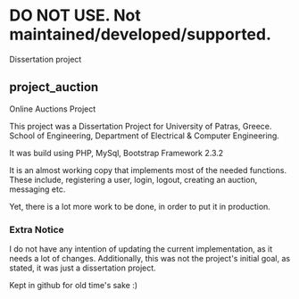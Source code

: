# DO NOT USE. Not maintained/developed/supported.
Dissertation project

## project_auction
Online Auctions Project

This project was a Dissertation Project for University of Patras, Greece.
School of Engineering, Department of Electrical & Computer Engineering.

It was build using PHP, MySql, Bootstrap Framework 2.3.2

It is an almost working copy that implements most of the needed functions.
These include, registering a user, login, logout, creating an auction, messaging etc.

Yet, there is a lot more work to be done, in order to put it in production.

### Extra Notice
I do not have any intention of updating the current implementation, as it needs a lot of changes.
Additionally, this was not the project's initial goal, as stated, it was just a dissertation project.

Kept in github for old time's sake :)